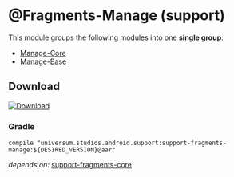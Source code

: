 @Fragments-Manage (support)
===============

This module groups the following modules into one **single group**:

- [Manage-Core](https://github.com/universum-studios/android_fragments/tree/support-master/library-manage-core)
- [Manage-Base](https://github.com/universum-studios/android_fragments/tree/support-master/library-manage-base)

## Download ##
[![Download](https://api.bintray.com/packages/universum-studios/android/universum.studios.android.support%3Asupport-fragments/images/download.svg)](https://bintray.com/universum-studios/android/universum.studios.android.support%3Asupport-fragments/_latestVersion)

### Gradle ###

    compile "universum.studios.android.support:support-fragments-manage:${DESIRED_VERSION}@aar"

_depends on:_
[support-fragments-core](https://github.com/universum-studios/android_fragments/tree/support-master/library-core)
